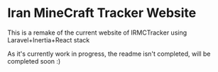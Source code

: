 # Iran MineCraft Tracker Website
This is a remake of the current website of IRMCTracker using Laravel+Inertia+React stack

As it's currently work in progress, the readme isn't completed, will be completed soon :)
